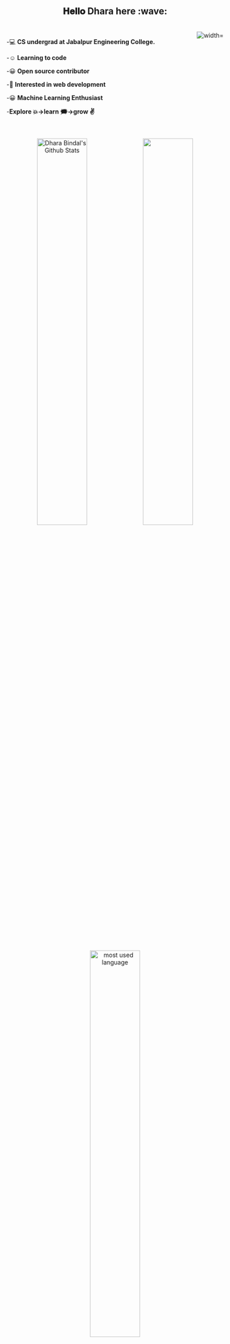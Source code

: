   <div align="center">
<h2> 𝐇𝐞𝐥𝐥𝐨 Dhara here :wave:</h2>
  <br>
  <img align="right" alt="width="400" src="https://media3.giphy.com/media/RbDKaczqWovIugyJmW/200.gif">
</div>
<div align="left" font-size:"100 >
     
  
-:computer: **CS undergrad at Jabalpur Engineering College.** <br>
                             
-:relaxed: **Learning to code**<br>
                             
-:grinning: **Open source contributor**<br>
                             
 -🌱 **Interested in web development**<br>
  
  -:grinning: **Machine Learning Enthusiast**<br>
                             
-**Explore :boom:->learn :right_anger_bubble:->grow :v:**
            
                             
</div>

<div align="center">
  <br><br>
  
  <img width="48%" src="https://github-readme-stats.vercel.app/api?username=bindaldhara&theme=dracula&show_icons=true" alt="Dhara Bindal's Github Stats"/>
  <img width="48%" src="https://github-readme-streak-stats.herokuapp.com/?user=bindaldhara&theme=dracula&show_icons=true" /><br>
  <p align="#center"><img width="48%" src="https://github-readme-stats.vercel.app/api/top-langs/?username=bindaldhara&layout=compact&hide=html&theme=dracula&show_icons=true" alt="most used language" /></p>
</div>
</br>

<br>

## 𝗠𝘆 𝗧𝗲𝗰𝗸 𝗦𝘁𝗮𝗰𝗸
![C++](https://img.shields.io/badge/C%2B%2B-00599C?style=for-the-badge&logo=c%2B%2B&logoColor=white)
![Python](https://img.shields.io/badge/Python-3776AB?style=for-the-badge&logo=python&logoColor=white)
![HTML5](https://img.shields.io/badge/-HTML5-%23E44D27?style=flat-square&logo=html5&logoColor=ffffff)
![CSS3](https://img.shields.io/badge/-CSS3-%231572B6?style=flat-square&logo=css3)
![JavaScript](https://img.shields.io/badge/-JavaScript-%23F7DF1C?style=flat-square&logo=javascript&logoColor=000000&labelColor=%23F7DF1C&color=%23FFCE5A)
![Git](https://img.shields.io/badge/-Git-%23F05032?style=flat-square&logo=git&logoColor=%23ffffff)
![VS Code](https://img.shields.io/badge/-VSCode-%23007ACC?style=flat-square&logo=visual-studio-code)
![React](https://img.shields.io/badge/-React-333333?style=flat&logo=react)
![Bootstrap](https://img.shields.io/badge/-Bootstrap-333333?style=flat&logo=bootstrap&logoColor=563D7C)
![Node jS](https://img.shields.io/badge/Node.js-3399?style=for-the-badge&logo=nodedotjs&logoColor=white)
<h1 align="left">Follow me around web :point_down:</h1>
   <p align="left">
<a href="https://github.com/bindaldhara" target="_blank">
<img src=https://img.shields.io/badge/github-%2324292e.svg?&style=for-the-badge&logo=github&logoColor=white alt=github style="margin-bottom: 5px;" /></a>
<a href="https://www.linkedin.com/in/dhara-bindal-48996a1bb" target="_blank">
<img alt = "LinkedIn"src="https://img.shields.io/badge/LinkedIn-%230077B5.svg?&style=flat-square&logo=linkedin&logoColor=white" /></a>
<a href="mailto:dharabindal@gmail.com" target="_blank">
<img alt="Gmail" src="https://img.shields.io/badge/Gmail-D14836?style=for-the-badge&logo=gmail&logoColor=white" /></a>
</p>

<h2 >Visitor's Count <img align="center" src="https://profile-counter.glitch.me/bindaldhara/count.svg" alt="Visitor Count" /></h2>
</div>




